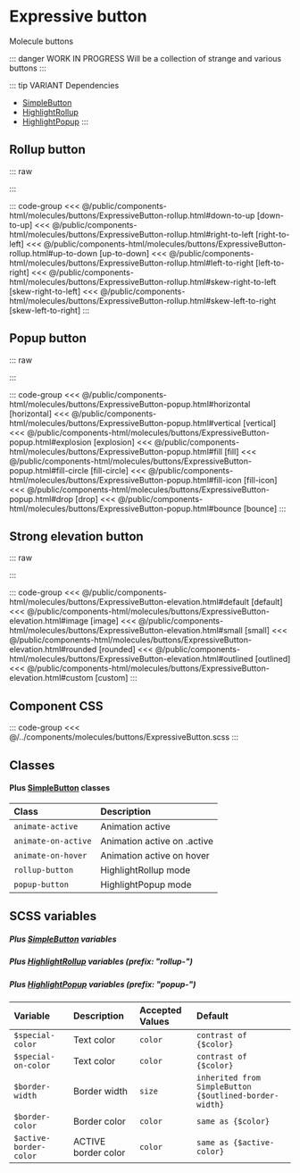 # Expressive button
<Badge type="tip">Molecule</Badge> <Badge type="info">buttons</Badge>

::: danger WORK IN PROGRESS
Will be a collection of strange and various buttons
:::

::: tip VARIANT Dependencies
- [SimpleButton](/atoms/buttons/SimpleButton.md)
- [HighlightRollup](/atoms/highlights/HighlightRollup.md)
- [HighlightPopup](/atoms/highlights/HighlightPopup.md)
:::


## Rollup button

::: raw
<div class="dev-section">
    <!--@include: ../../public/components-html/molecules/buttons/ExpressiveButton-rollup.html -->
</div>
:::

::: code-group
<<< @/public/components-html/molecules/buttons/ExpressiveButton-rollup.html#down-to-up [down-to-up]
<<< @/public/components-html/molecules/buttons/ExpressiveButton-rollup.html#right-to-left [right-to-left]
<<< @/public/components-html/molecules/buttons/ExpressiveButton-rollup.html#up-to-down [up-to-down]
<<< @/public/components-html/molecules/buttons/ExpressiveButton-rollup.html#left-to-right [left-to-right]
<<< @/public/components-html/molecules/buttons/ExpressiveButton-rollup.html#skew-right-to-left [skew-right-to-left]
<<< @/public/components-html/molecules/buttons/ExpressiveButton-rollup.html#skew-left-to-right [skew-left-to-right]
:::

## Popup button

::: raw
<div class="dev-section">
    <!--@include: ../../public/components-html/molecules/buttons/ExpressiveButton-popup.html -->
</div>
:::

::: code-group
<<< @/public/components-html/molecules/buttons/ExpressiveButton-popup.html#horizontal [horizontal]
<<< @/public/components-html/molecules/buttons/ExpressiveButton-popup.html#vertical [vertical]
<<< @/public/components-html/molecules/buttons/ExpressiveButton-popup.html#explosion [explosion]
<<< @/public/components-html/molecules/buttons/ExpressiveButton-popup.html#fill [fill]
<<< @/public/components-html/molecules/buttons/ExpressiveButton-popup.html#fill-circle [fill-circle]
<<< @/public/components-html/molecules/buttons/ExpressiveButton-popup.html#fill-icon [fill-icon]
<<< @/public/components-html/molecules/buttons/ExpressiveButton-popup.html#drop [drop]
<<< @/public/components-html/molecules/buttons/ExpressiveButton-popup.html#bounce [bounce]
:::

## Strong elevation button

::: raw
<div class="dev-section">
    <!--@include: ../../public/components-html/molecules/buttons/ExpressiveButton-elevation.html -->
</div>
:::

::: code-group
<<< @/public/components-html/molecules/buttons/ExpressiveButton-elevation.html#default [default]
<<< @/public/components-html/molecules/buttons/ExpressiveButton-elevation.html#image [image]
<<< @/public/components-html/molecules/buttons/ExpressiveButton-elevation.html#small [small]
<<< @/public/components-html/molecules/buttons/ExpressiveButton-elevation.html#rounded [rounded]
<<< @/public/components-html/molecules/buttons/ExpressiveButton-elevation.html#outlined [outlined]
<<< @/public/components-html/molecules/buttons/ExpressiveButton-elevation.html#custom [custom]
:::

## Component CSS

::: code-group
<<< @/../components/molecules/buttons/ExpressiveButton.scss
:::

## Classes
#### Plus [SimpleButton](/atoms/buttons/SimpleButton) classes


| Class               | Description                 |
|:--------------------|:----------------------------|
| `animate-active`    | Animation active            |
| `animate-on-active` | Animation active on .active |
| `animate-on-hover`  | Animation active on hover   |
| `rollup-button`     | HighlightRollup mode        |
| `popup-button`      | HighlightPopup mode         |


## SCSS variables
##### Plus [SimpleButton](/atoms/buttons/SimpleButton) variables
##### Plus [HighlightRollup](/atoms/highlights/HighlightRollup.md) variables (prefix: "rollup-")
##### Plus [HighlightPopup](/atoms/highlights/HighlightPopup.md) variables (prefix: "popup-")


| Variable               | Description         | Accepted Values | Default                                                |
|:-----------------------|:--------------------|:----------------|:-------------------------------------------------------|
| `$special-color`       | Text color          | `color`         | `contrast of {$color}`                                 |
| `$special-on-color`    | Text color          | `color`         | `contrast of {$color}`                                 |
| `$border-width`        | Border width        | `size`          | `inherited from SimpleButton {$outlined-border-width}` |
| `$border-color`        | Border color        | `color`         | `same as {$color}`                                     |
| `$active-border-color` | ACTIVE border color | `color`         | `same as {$active-color}`                              |

<style lang="scss">
@use "docs/theme.scss" as theme;
@use "components/molecules/buttons/ExpressiveButton.scss" as * with (
    $color: theme.$primary-color,
    $active-color: theme.$secondary-color,
    $special-color: theme.$secondary-color,
);
</style>